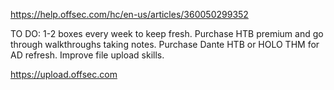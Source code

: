 https://help.offsec.com/hc/en-us/articles/360050299352


TO DO:
1-2 boxes every week to keep fresh.
Purchase HTB premium and go through walkthroughs taking notes.
Purchase Dante HTB or HOLO THM for AD refresh.
Improve file upload skills.


https://upload.offsec.com